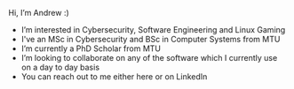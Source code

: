 Hi, I’m Andrew :)
- I’m interested in Cybersecurity, Software Engineering and Linux Gaming
- I've an MSc in Cybersecurity and BSc in Computer Systems from MTU
- I’m currently a PhD Scholar from MTU
- I’m looking to collaborate on any of the software which I currently use on a day to day basis
- You can reach out to me either here or on LinkedIn
